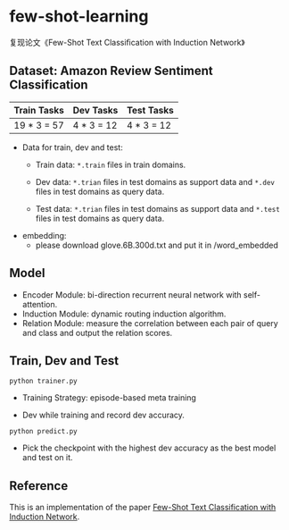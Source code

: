# few-shot-learning

复现论文《Few-Shot Text Classiﬁcation with Induction Network》

## Dataset: Amazon Review Sentiment Classification

| Train Tasks | Dev Tasks|Test Tasks|
| ------| ------|------|
| 19 * 3 = 57 | 4 * 3 = 12 |4 * 3 = 12 |

* Data for train, dev and test:
    - Train data: `*.train` files in train domains.
    
    - Dev data: `*.trian` files in test domains as support data and `*.dev` files in test domains as query data.
    
    - Test data: `*.trian` files in test domains as support data and `*.test` files in test domains as query data.
* embedding:
  * please download glove.6B.300d.txt and put it in /word_embedded

## Model

* Encoder Module: bi-direction recurrent neural network with self-attention.
* Induction Module: dynamic routing induction algorithm.
* Relation Module: measure the correlation between each pair of query and class and output the relation scores.

## Train, Dev and Test

```angularjs
python trainer.py
```

* Training Strategy: episode-based meta training

* Dev while training and record dev accuracy.

```angularjs
python predict.py
```
* Pick the checkpoint with the highest dev accuracy as the best model and test on it.

## Reference

This is an implementation of the paper [Few-Shot Text Classification with Induction Network](https://arxiv.org/abs/1902.10482).
